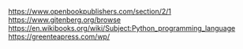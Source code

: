 
https://www.openbookpublishers.com/section/2/1  
https://www.gitenberg.org/browse  
https://en.wikibooks.org/wiki/Subject:Python_programming_language    
https://greenteapress.com/wp/   
